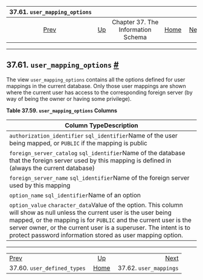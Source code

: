 

|                      37.61. `user_mapping_options`                      |                                                                    |                                    |                                                       |                                                               |
| :---------------------------------------------------------------------: | :----------------------------------------------------------------- | :--------------------------------: | ----------------------------------------------------: | ------------------------------------------------------------: |
| [Prev](infoschema-user-defined-types.html "37.60. user_defined_types")  | [Up](information-schema.html "Chapter 37. The Information Schema") | Chapter 37. The Information Schema | [Home](index.html "PostgreSQL 17devel Documentation") |  [Next](infoschema-user-mappings.html "37.62. user_mappings") |

***

## 37.61. `user_mapping_options` [#](#INFOSCHEMA-USER-MAPPING-OPTIONS)

The view `user_mapping_options` contains all the options defined for user mappings in the current database. Only those user mappings are shown where the current user has access to the corresponding foreign server (by way of being the owner or having some privilege).

**Table 37.59. `user_mapping_options` Columns**

| Column TypeDescription                                                                                                                                                                                                                                                                                                        |
| ----------------------------------------------------------------------------------------------------------------------------------------------------------------------------------------------------------------------------------------------------------------------------------------------------------------------------- |
| `authorization_identifier` `sql_identifier`Name of the user being mapped, or `PUBLIC` if the mapping is public                                                                                                                                                                                                                |
| `foreign_server_catalog` `sql_identifier`Name of the database that the foreign server used by this mapping is defined in (always the current database)                                                                                                                                                                        |
| `foreign_server_name` `sql_identifier`Name of the foreign server used by this mapping                                                                                                                                                                                                                                         |
| `option_name` `sql_identifier`Name of an option                                                                                                                                                                                                                                                                               |
| `option_value` `character_data`Value of the option. This column will show as null unless the current user is the user being mapped, or the mapping is for `PUBLIC` and the current user is the server owner, or the current user is a superuser. The intent is to protect password information stored as user mapping option. |

***

|                                                                         |                                                                    |                                                               |
| :---------------------------------------------------------------------- | :----------------------------------------------------------------: | ------------------------------------------------------------: |
| [Prev](infoschema-user-defined-types.html "37.60. user_defined_types")  | [Up](information-schema.html "Chapter 37. The Information Schema") |  [Next](infoschema-user-mappings.html "37.62. user_mappings") |
| 37.60. `user_defined_types`                                             |        [Home](index.html "PostgreSQL 17devel Documentation")       |                                        37.62. `user_mappings` |
